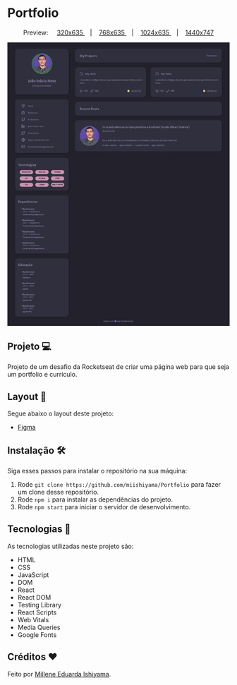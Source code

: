 # Portfolio

<p align="center">
  Preview:
    &nbsp;&nbsp;&nbsp;
  <a href="./preview/320x635">
    320x635
  </a>
    &nbsp;&nbsp;&nbsp;|&nbsp;&nbsp;&nbsp;
  <a href="./preview/768x635">
    768x635
  </a>
    &nbsp;&nbsp;&nbsp;|&nbsp;&nbsp;&nbsp;
  <a href="./preview/1024x635">
    1024x635
  </a>
    &nbsp;&nbsp;&nbsp;|&nbsp;&nbsp;&nbsp;
  <a href="./preview/1440x747">
    1440x747
  </a>
</p>

![preview](./preview/1440x747/Portfolio-1440x747.png)

## Projeto 💻
Projeto de um desafio da Rocketseat de criar uma página web para que seja um portfolio e currículo.

## Layout 🔖
Segue abaixo o layout deste projeto:
- [Figma](https://www.figma.com/file/BVX3sg9Gdds802FdI40oOw/DD-%2F-Portfolio-(Copy)?t=Qa6L6WY6NwhVr3WT-6)

## Instalação 🛠
Siga esses passos para instalar o repositório na sua máquina:
1. Rode `git clone https://github.com/miishiyama/Portfolio` para fazer um clone desse repositório.
2. Rode `npm i` para instalar as dependências do projeto.
3. Rode `npm start` para iniciar o servidor de desenvolvimento.

## Tecnologias 🚀
As tecnologias utilizadas neste projeto são:
- HTML
- CSS
- JavaScript
- DOM
- React
- React DOM
- Testing Library
- React Scripts
- Web Vitals
- Media Queries
- Google Fonts

## Créditos ❤️
Feito por [Millene Eduarda Ishiyama](https://github.com/miishiyama/).
